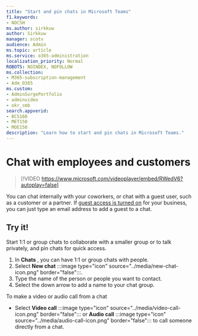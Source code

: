 ```yaml
---
title: "Start and pin chats in Microsoft Teams"
f1.keywords:
- NOCSH
ms.author: sirkkuw
author: Sirkkuw
manager: scotv
audience: Admin
ms.topic: article
ms.service: o365-administration
localization_priority: Normal
ROBOTS: NOINDEX, NOFOLLOW
ms.collection: 
- M365-subscription-management 
- Adm_O365
ms.custom: 
- AdminSurgePortfolio
- adminvideo
- okr_smb
search.appverid:
- BCS160
- MET150
- MOE150
description: "Learn how to start and pin chats in Microsoft Teams."
---
```


# Chat with employees and customers

> [!VIDEO https://www.microsoft.com/videoplayer/embed/RWedV6?autoplay=false]

You can chat internally with your coworkers, or chat with a guest user, such as a customer or a partner. If [guest access is turned on](https://docs.microsoft.com/microsoftteams/set-up-guests) for your business, you can just type an email address to add a guest to a chat.

## Try it!

Start 1:1 or group chats to collaborate with a smaller group or to talk privately, and pin chats for quick access.

1. In  **Chats** , you can have 1:1 or group chats with people.
2. Select  **New chat**  :::image type="icon" source="../media/new-chat-icon.png" border="false":::.
3. Type the name of the person or people you want to contact.
4. Select the down arrow to add a name to your chat group.

To make a video or audio call from a chat

- Select  **Video call** :::image type="icon" source="../media/video-call-icon.png" border="false"::: or **Audio call** :::image type="icon" source="../media/audio-call-icon.png" border="false"::: to call someone directly from a chat.